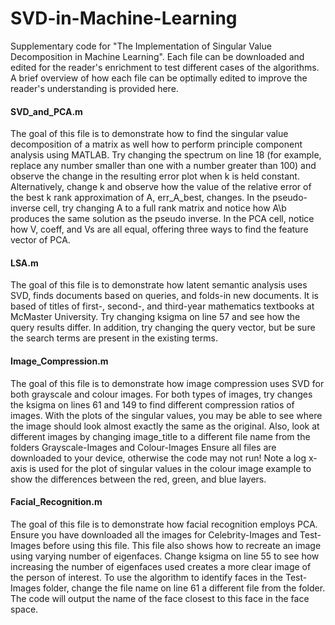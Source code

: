 # SVD-in-Machine-Learning

Supplementary code for "The Implementation of Singular Value Decomposition in Machine Learning". Each file can be downloaded and edited for the reader's enrichment to test different cases of the algorithms. A brief overview of how each file can be optimally edited to improve the reader's understanding is provided here. 

#### SVD_and_PCA.m
The goal of this file is to demonstrate how to find the singular value decomposition of a matrix as well how to perform principle component analysis using MATLAB. Try changing the spectrum on line 18 (for example, replace any number smaller than one with a number greater than 100) and observe the change in the resulting error plot when k is held constant. Alternatively, change k and observe how the value of the relative error of the best k rank approximation of A, err_A_best, changes. In the pseudo-inverse cell, try changing A to a full rank matrix and notice how A\b produces the same solution as the pseudo inverse. In the PCA cell, notice how V, coeff, and Vs are all equal, offering three ways to find the feature vector of PCA. 

#### LSA.m 
The goal of this file is to demonstrate how latent semantic analysis uses SVD, finds documents based on queries, and folds-in new documents. It is based of titles of first-, second-, and third-year mathematics textbooks at McMaster University. Try changing ksigma on line 57 and see how the query results differ. In addition, try changing the query vector, but be sure the search terms are present in the existing terms. 

#### Image_Compression.m
The goal of this file is to demonstrate how image compression uses SVD for both grayscale and colour images. For both types of images, try changes the ksigma on lines 61 and 149 to find different compression ratios of images. With the plots of the singular values, you may be able to see where the image should look almost exactly the same as the original. Also, look at different images by changing image_title to a different file name from the folders Grayscale-Images and Colour-Images Ensure all files are downloaded to your device, otherwise the code may not run! Note a log x-axis is used for the plot of singular values in the colour image example to show the differences between the red, green, and blue layers. 

#### Facial_Recognition.m
The goal of this file is to demonstrate how facial recognition employs PCA. Ensure you have downloaded all the images for Celebrity-Images and Test-Images before using this file. This file also shows how to recreate an image using varying number of eigenfaces. Change ksigma on line 55 to see how increasing the number of eigenfaces used creates a more clear image of the person of interest. To use the algorithm to identify faces in the Test-Images folder, change the file name on line 61 a different file from the folder. The code will output the name of the face closest to this face in the face space. 
